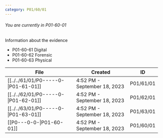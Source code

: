 ```yaml
---
category: P01/60/01
---
```

###### You are currently in P01-60-01

Information about the evidence

- P01-60-61 Digital
- P01-60-62 Forensic
- P01-60-63 Physical


| File                                                                                             | Created                      | ID        |
| ------------------------------------------------------------------------------------------------ | ---------------------------- | --------- |
| [[../../61/01/P0-----0-\|P01-61-01]]  | 4:52 PM - September 18, 2023 | P01/61/01 |
| [[../../62/01/P0-----0-\|P01-62-01]] | 4:52 PM - September 18, 2023 | P01/62/01 |
| [[../../63/01/P0-----0-\|P01-63-01]] | 4:52 PM - September 18, 2023 | P01/63/01 |
| [[P0---0-0-\|P01-60-01]]             | 4:52 PM - September 18, 2023 | P01/60/01 |


